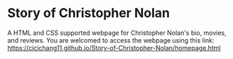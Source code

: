 # Story of Christopher Nolan
A HTML and CSS supported webpage for Christopher Nolan's bio, movies, and reviews. 
You are welcomed to access the webpage using this link: https://cicichang11.github.io/Story-of-Christopher-Nolan/homepage.html
